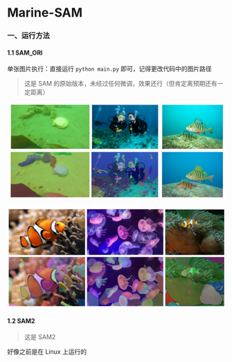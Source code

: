# Marine-SAM
### 一、运行方法

#### 1.1 SAM_ORI

单张图片执行：直接运行 `python main.py` 即可，记得更改代码中的图片路径

> 这是 SAM 的原始版本，未经过任何微调，效果还行（但肯定离预期还有一定距离）

![image](./img/SAM_ORI_1.png)

![image](./img/SAM_ORI_2.png)

#### 1.2 SAM2

> 这是 SAM2

好像之前是在 Linux 上运行的
